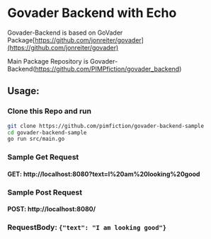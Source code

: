 # Govader Backend with Echo


Govader-Backend is based on GoVader Package[https://github.com/jonreiter/govader](https://github.com/jonreiter/govader)

Main Package Repository is Govader-Backend(https://github.com/PIMPfiction/govader_backend)

## Usage:

### Clone this Repo and run
```sh
git clone https://github.com/pimfiction/govader-backend-sample
cd govader-backend-sample
go run src/main.go
```

### Sample Get Request

#### GET: http://localhost:8080?text=I%20am%20looking%20good

### Sample Post Request 

#### POST: http://localhost:8080/
### RequestBody: ```{"text": "I am looking good"}```